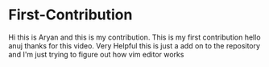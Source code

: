 # First-Contribution
Hi this is Aryan and this is my contribution.
This is my first contribution
hello anuj thanks for this video. Very Helpful
this is just a add on to the repository
and I'm just trying to figure out how vim editor works
